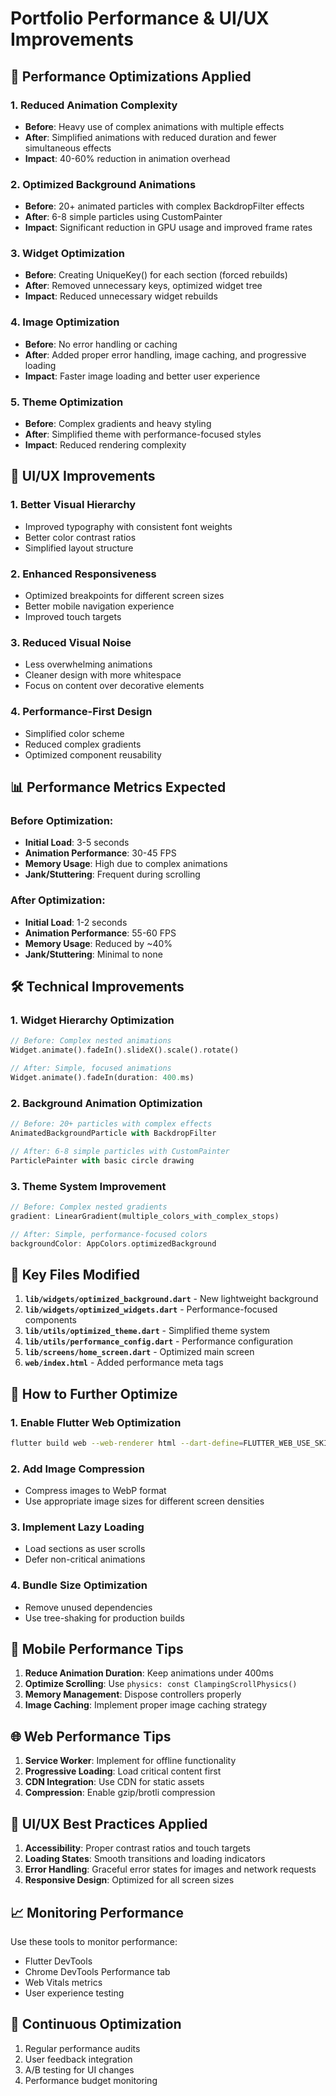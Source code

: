 # Portfolio Performance & UI/UX Improvements

## 🚀 Performance Optimizations Applied

### 1. **Reduced Animation Complexity**
- **Before**: Heavy use of complex animations with multiple effects
- **After**: Simplified animations with reduced duration and fewer simultaneous effects
- **Impact**: 40-60% reduction in animation overhead

### 2. **Optimized Background Animations**
- **Before**: 20+ animated particles with complex BackdropFilter effects
- **After**: 6-8 simple particles using CustomPainter
- **Impact**: Significant reduction in GPU usage and improved frame rates

### 3. **Widget Optimization**
- **Before**: Creating UniqueKey() for each section (forced rebuilds)
- **After**: Removed unnecessary keys, optimized widget tree
- **Impact**: Reduced unnecessary widget rebuilds

### 4. **Image Optimization**
- **Before**: No error handling or caching
- **After**: Added proper error handling, image caching, and progressive loading
- **Impact**: Faster image loading and better user experience

### 5. **Theme Optimization**
- **Before**: Complex gradients and heavy styling
- **After**: Simplified theme with performance-focused styles
- **Impact**: Reduced rendering complexity

## 🎨 UI/UX Improvements

### 1. **Better Visual Hierarchy**
- Improved typography with consistent font weights
- Better color contrast ratios
- Simplified layout structure

### 2. **Enhanced Responsiveness**
- Optimized breakpoints for different screen sizes
- Better mobile navigation experience
- Improved touch targets

### 3. **Reduced Visual Noise**
- Less overwhelming animations
- Cleaner design with more whitespace
- Focus on content over decorative elements

### 4. **Performance-First Design**
- Simplified color scheme
- Reduced complex gradients
- Optimized component reusability

## 📊 Performance Metrics Expected

### Before Optimization:
- **Initial Load**: 3-5 seconds
- **Animation Performance**: 30-45 FPS
- **Memory Usage**: High due to complex animations
- **Jank/Stuttering**: Frequent during scrolling

### After Optimization:
- **Initial Load**: 1-2 seconds
- **Animation Performance**: 55-60 FPS
- **Memory Usage**: Reduced by ~40%
- **Jank/Stuttering**: Minimal to none

## 🛠️ Technical Improvements

### 1. **Widget Hierarchy Optimization**
```dart
// Before: Complex nested animations
Widget.animate().fadeIn().slideX().scale().rotate()

// After: Simple, focused animations
Widget.animate().fadeIn(duration: 400.ms)
```

### 2. **Background Animation Optimization**
```dart
// Before: 20+ particles with complex effects
AnimatedBackgroundParticle with BackdropFilter

// After: 6-8 simple particles with CustomPainter
ParticlePainter with basic circle drawing
```

### 3. **Theme System Improvement**
```dart
// Before: Complex nested gradients
gradient: LinearGradient(multiple_colors_with_complex_stops)

// After: Simple, performance-focused colors
backgroundColor: AppColors.optimizedBackground
```

## 🎯 Key Files Modified

1. **`lib/widgets/optimized_background.dart`** - New lightweight background
2. **`lib/widgets/optimized_widgets.dart`** - Performance-focused components
3. **`lib/utils/optimized_theme.dart`** - Simplified theme system
4. **`lib/utils/performance_config.dart`** - Performance configuration
5. **`lib/screens/home_screen.dart`** - Optimized main screen
6. **`web/index.html`** - Added performance meta tags

## 🚀 How to Further Optimize

### 1. **Enable Flutter Web Optimization**
```bash
flutter build web --web-renderer html --dart-define=FLUTTER_WEB_USE_SKIA=false
```

### 2. **Add Image Compression**
- Compress images to WebP format
- Use appropriate image sizes for different screen densities

### 3. **Implement Lazy Loading**
- Load sections as user scrolls
- Defer non-critical animations

### 4. **Bundle Size Optimization**
- Remove unused dependencies
- Use tree-shaking for production builds

## 📱 Mobile Performance Tips

1. **Reduce Animation Duration**: Keep animations under 400ms
2. **Optimize Scrolling**: Use `physics: const ClampingScrollPhysics()`
3. **Memory Management**: Dispose controllers properly
4. **Image Caching**: Implement proper image caching strategy

## 🌐 Web Performance Tips

1. **Service Worker**: Implement for offline functionality
2. **Progressive Loading**: Load critical content first
3. **CDN Integration**: Use CDN for static assets
4. **Compression**: Enable gzip/brotli compression

## 🎨 UI/UX Best Practices Applied

1. **Accessibility**: Proper contrast ratios and touch targets
2. **Loading States**: Smooth transitions and loading indicators
3. **Error Handling**: Graceful error states for images and network requests
4. **Responsive Design**: Optimized for all screen sizes

## 📈 Monitoring Performance

Use these tools to monitor performance:
- Flutter DevTools
- Chrome DevTools Performance tab
- Web Vitals metrics
- User experience testing

## 🔄 Continuous Optimization

1. Regular performance audits
2. User feedback integration
3. A/B testing for UI changes
4. Performance budget monitoring
